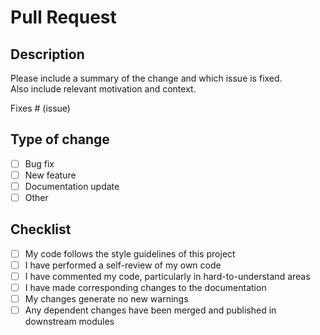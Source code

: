 # Pull Request

## Description

Please include a summary of the change and which issue is fixed.  
Also include relevant motivation and context.

Fixes # (issue)

## Type of change

- [ ] Bug fix
- [ ] New feature
- [ ] Documentation update
- [ ] Other

## Checklist

- [ ] My code follows the style guidelines of this project
- [ ] I have performed a self-review of my own code
- [ ] I have commented my code, particularly in hard-to-understand areas
- [ ] I have made corresponding changes to the documentation
- [ ] My changes generate no new warnings
- [ ] Any dependent changes have been merged and published in downstream modules
